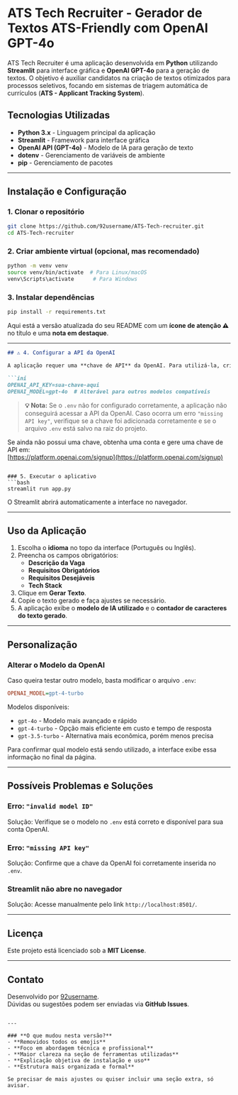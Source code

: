 # ATS Tech Recruiter - Gerador de Textos ATS-Friendly com OpenAI GPT-4o

ATS Tech Recruiter é uma aplicação desenvolvida em **Python** utilizando **Streamlit** para interface gráfica e **OpenAI GPT-4o** para a geração de textos. O objetivo é auxiliar candidatos na criação de textos otimizados para processos seletivos, focando em sistemas de triagem automática de currículos (**ATS - Applicant Tracking System**).

## Tecnologias Utilizadas
- **Python 3.x** - Linguagem principal da aplicação
- **Streamlit** - Framework para interface gráfica
- **OpenAI API (GPT-4o)** - Modelo de IA para geração de texto
- **dotenv** - Gerenciamento de variáveis de ambiente
- **pip** - Gerenciamento de pacotes

---

## Instalação e Configuração

### 1. Clonar o repositório
```bash
git clone https://github.com/92username/ATS-Tech-recruiter.git
cd ATS-Tech-recruiter
```

### 2. Criar ambiente virtual (opcional, mas recomendado)
```bash
python -m venv venv
source venv/bin/activate  # Para Linux/macOS
venv\Scripts\activate      # Para Windows
```

### 3. Instalar dependências
```bash
pip install -r requirements.txt
```

Aqui está a versão atualizada do seu README com um **ícone de atenção ⚠️** no título e uma **nota em destaque**.

---

```md
## ⚠️ 4. Configurar a API da OpenAI

A aplicação requer uma **chave de API** da OpenAI. Para utilizá-la, crie um arquivo **`.env`** na raiz do projeto e insira suas credenciais:

```ini
OPENAI_API_KEY=sua-chave-aqui
OPENAI_MODEL=gpt-4o  # Alterável para outros modelos compatíveis
```

> **💡 Nota:** Se o `.env` não for configurado corretamente, a aplicação não conseguirá acessar a API da OpenAI. Caso ocorra um erro `"missing API key"`, verifique se a chave foi adicionada corretamente e se o arquivo `.env` está salvo na raiz do projeto.

Se ainda não possui uma chave, obtenha uma conta e gere uma chave de API em:  
[https://platform.openai.com/signup](https://platform.openai.com/signup)
```

### 5. Executar o aplicativo
```bash
streamlit run app.py
```
O Streamlit abrirá automaticamente a interface no navegador.

---

## Uso da Aplicação
1. Escolha o **idioma** no topo da interface (Português ou Inglês).
2. Preencha os campos obrigatórios:
   - **Descrição da Vaga**
   - **Requisitos Obrigatórios**
   - **Requisitos Desejáveis**
   - **Tech Stack**
3. Clique em **Gerar Texto**.
4. Copie o texto gerado e faça ajustes se necessário.
5. A aplicação exibe o **modelo de IA utilizado** e o **contador de caracteres do texto gerado**.

---

## Personalização
### Alterar o Modelo da OpenAI
Caso queira testar outro modelo, basta modificar o arquivo `.env`:
```ini
OPENAI_MODEL=gpt-4-turbo
```
Modelos disponíveis:
- `gpt-4o` - Modelo mais avançado e rápido
- `gpt-4-turbo` - Opção mais eficiente em custo e tempo de resposta
- `gpt-3.5-turbo` - Alternativa mais econômica, porém menos precisa

Para confirmar qual modelo está sendo utilizado, a interface exibe essa informação no final da página.

---

## Possíveis Problemas e Soluções

### Erro: `"invalid model ID"`
Solução: Verifique se o modelo no `.env` está correto e disponível para sua conta OpenAI.

### Erro: `"missing API key"`
Solução: Confirme que a chave da OpenAI foi corretamente inserida no `.env`.

### Streamlit não abre no navegador
Solução: Acesse manualmente pelo link `http://localhost:8501/`.

---

## Licença
Este projeto está licenciado sob a **MIT License**.

---

## Contato
Desenvolvido por [92username](https://github.com/92username).  
Dúvidas ou sugestões podem ser enviadas via **GitHub Issues**.
```

---

### **O que mudou nesta versão?**
- **Removidos todos os emojis**
- **Foco em abordagem técnica e profissional**
- **Maior clareza na seção de ferramentas utilizadas**
- **Explicação objetiva de instalação e uso**
- **Estrutura mais organizada e formal**

Se precisar de mais ajustes ou quiser incluir uma seção extra, só avisar.